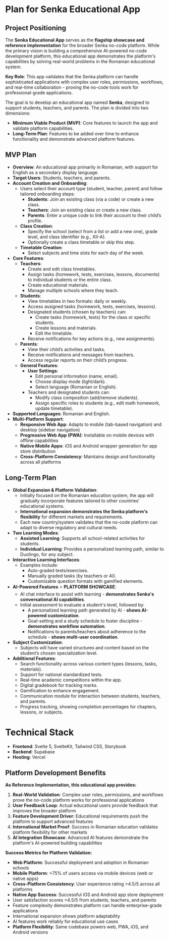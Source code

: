 # Plan for Senka Educational App

## Project Positioning

The **Senka Educational App** serves as the **flagship showcase and reference implementation** for the broader Senka no-code platform. While the primary vision is building a comprehensive AI-powered no-code development platform, this educational app demonstrates the platform's capabilities by solving real-world problems in the Romanian educational system.

**Key Role**: This app validates that the Senka platform can handle sophisticated applications with complex user roles, permissions, workflows, and real-time collaboration - proving the no-code tools work for professional-grade applications.

The goal is to develop an educational app named **Senka**, designed to support students, teachers, and parents. The plan is divided into two dimensions:

- **Minimum Viable Product (MVP)**: Core features to launch the app and validate platform capabilities.
- **Long-Term Plan**: Features to be added over time to enhance functionality and demonstrate advanced platform features.

## MVP Plan

- **Overview**: An educational app primarily in Romanian, with support for English as a secondary display language.
- **Target Users**: Students, teachers, and parents.
- **Account Creation and Onboarding**:
  - Users select their account type (student, teacher, parent) and follow tailored onboarding steps:
    - **Students**: Join an existing class (via a code) or create a new class.
    - **Teachers**: Join an existing class or create a new class.
    - **Parents**: Enter a unique code to link their account to their child’s profile.
  - **Class Creation**:
    - Specify the school (select from a list or add a new one), grade level, and class identifier (e.g., XII-A).
    - Optionally create a class timetable or skip this step.
  - **Timetable Creation**:
    - Select subjects and time slots for each day of the week.
- **Core Features**:
  - **Teachers**:
    - Create and edit class timetables.
    - Assign tasks (homework, tests, exercises, lessons, documents) to individual students or the entire class.
    - Create educational materials.
    - Manage multiple schools where they teach.
  - **Students**:
    - View timetables in two formats: daily or weekly.
    - Access assigned tasks (homework, tests, exercises, lessons).
    - Designated students (chosen by teachers) can:
      - Create tasks (homework, tests) for the class or specific students.
      - Create lessons and materials.
      - Edit the timetable.
    - Receive notifications for key actions (e.g., new assignments).
  - **Parents**:
    - View their child’s activities and tasks.
    - Receive notifications and messages from teachers.
    - Access regular reports on their child’s progress.
  - **General Features**:
    - **User Settings**:
      - Edit personal information (name, email).
      - Choose display mode (light/dark).
      - Select language (Romanian or English).
    - Teachers and designated students can:
      - Modify class composition (add/remove students).
      - Assign specific roles to students (e.g., edit math homework, update timetable).
- **Supported Languages**: Romanian and English.
- **Multi-Platform Support**:
  - **Responsive Web App**: Adapts to mobile (tab-based navigation) and desktop (sidebar navigation)
  - **Progressive Web App (PWA)**: Installable on mobile devices with offline capabilities
  - **Native Mobile Apps**: iOS and Android wrapper generation for app store distribution
  - **Cross-Platform Consistency**: Maintains design and functionality across all platforms

## Long-Term Plan

- **Global Expansion & Platform Validation**:
  - Initially focused on the Romanian education system, the app will gradually incorporate features tailored to other countries' educational systems.
  - **International expansion demonstrates the Senka platform's flexibility** for different markets and requirements.
  - Each new country/system validates that the no-code platform can adapt to diverse regulatory and cultural needs.
- **Two Learning Modes**:
  - **Assisted Learning**: Supports all school-related activities for students.
  - **Individual Learning**: Provides a personalized learning path, similar to Duolingo, for any subject.
- **Interactive Learning Interfaces**:
  - Examples include:
    - Auto-graded tests/exercises.
    - Manually graded tasks (by teachers or AI).
    - Customizable question formats with gamified elements.
- **AI-Powered Features** ⭐ **PLATFORM SHOWCASE**:
  - AI chat interface to assist with learning - **demonstrates Senka's conversational AI capabilities**.
  - Initial assessment to evaluate a student's level, followed by:
    - A personalized learning path generated by AI - **shows AI-powered customization**.
    - Goal-setting and a study schedule to foster discipline - **demonstrates workflow automation**.
    - Notifications to parents/teachers about adherence to the schedule - **shows multi-user coordination**.
- **Subject Customization**:
  - Subjects will have varied structures and content based on the student’s chosen specialization level.
- **Additional Features**:
  - Search functionality across various content types (lessons, tasks, materials).
  - Support for national standardized tests.
  - Real-time academic competitions within the app.
  - Digital gradebook for tracking marks.
  - Gamification to enhance engagement.
  - Communication module for interaction between students, teachers, and parents.
  - Progress tracking, showing completion percentages for chapters, lessons, or subjects.

# Technical Stack

- **Frontend**: Svelte 5, SvelteKit, Tailwind CSS, Storybook
- **Backend**: Supabase
- **Hosting**: Vercel

## Platform Development Benefits

**As Reference Implementation, this educational app provides:**

1. **Real-World Validation**: Complex user roles, permissions, and workflows prove the no-code platform works for professional applications
2. **User Feedback Loop**: Actual educational users provide feedback that improves the broader platform
3. **Feature Development Driver**: Educational requirements push the platform to support advanced features
4. **International Market Proof**: Success in Romanian education validates platform flexibility for other markets
5. **AI Integration Showcase**: Advanced AI features demonstrate the platform's AI-powered building capabilities

**Success Metrics for Platform Validation:**

- **Web Platform**: Successful deployment and adoption in Romanian schools
- **Mobile Platform**: >75% of users access via mobile devices (web or native apps)
- **Cross-Platform Consistency**: User experience rating >4.5/5 across all platforms
- **Native App Success**: Successful iOS and Android app store deployment
- User satisfaction scores >4.5/5 from students, teachers, and parents
- Feature complexity demonstrates platform can handle enterprise-grade applications
- International expansion shows platform adaptability
- AI features work reliably for educational use cases
- **Platform Flexibility**: Same codebase powers web, PWA, iOS, and Android versions

